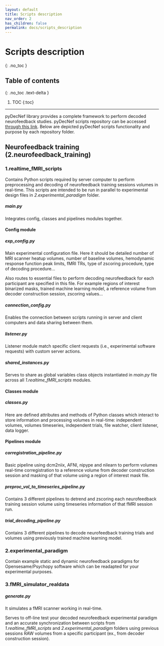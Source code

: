 ```yaml
---
layout: default
title: Scripts description
nav_order: 2
has_children: false
permalink: docs/scripts_description
---
```


# Scripts description
{: .no_toc }

## Table of contents
{: .no_toc .text-delta }

1. TOC
{:toc}

---

pyDecNef library provides a complete framework to perform decoded neurofeedback studies. pyDecNef scripts repository can be accessed <a href="https://github.com/pedromargolles/pyDecNef" target="_blank">through this link</a>. Below are depicted pyDecNef scripts functionality and purpose by each repository folder.

## Neurofeedback training (2.neurofeedback_training)

### 1.realtime_fMRI_scripts

Contains Python scripts required by server computer to perform preprocessing and decoding of neurofeedback training sessions volumes in real-time. This scripts are intended to be run in parallel to experimental design files in *2.experimental_paradigm* folder.

##### main.py

Integrates config, classes and pipelines modules together.

#### Config module

##### exp_config.py

Main experimental configuration file. Here it should be detailed number of MRI scanner heatup volumes, number of baseline volumes, hemodynamic response function peak limits, fMRI TRs, type of zscoring procedure, type of decoding procedure... 

Also routes to essential files to perform decoding neurofeedback for each participant are specified in this file. For example regions of interest binarized masks, trained machine learning model, a reference volume from decoder construction session, zscoring values...

##### connection_config.py

Enables the connection between scripts running in server and client computers and data sharing between them.

##### listener.py

Listener module match specific client requests (i.e., experimental software requests) with custom server actions.

##### shared_instances.py

Serves to share as global variables class objects instantiated in *main.py* file across all *1.realtime_fMRI_scripts* modules.

#### Classes module

##### classes.py

Here are defined attributes and methods of Python classes which interact to store information and processing volumes in real-time: independent volumes, volumes timeseries, independent trials, file watcher, client listener, data logger.

#### Pipelines module

##### corregistration_pipeline.py

Basic pipeline using dcm2niix, AFNI, nipype and nilearn to perform volumes real-time corregistration to a reference volume from decoder construction session and masking of that volume using a region of interest mask file.

##### preproc_vol_to_timeseries_pipeline.py

Contains 3 different pipelines to detrend and zscoring each neurofeedback training session volume using timeseries information of that fMRI session run.

##### trial_decoding_pipeline.py

Contains 3 different pipelines to decode neurofeedback training trials and volumes using previously trained machine learning model.

### 2.experimental_paradigm

Contain example static and dynamic neurofeedback paradigms for Opensesame/Psychopy software which can be readapted for your experimental purposes.

### 3.fMRI_simulator_realdata

##### generate.py

It simulates a fMRI scanner working in real-time. 

Serves to off-line test your decoded neurofeedback experimental paradigm and an accurate synchronization between scripts from *1.realtime_fMRI_scripts* and *2.experimental_paradigm* folders using previous sessions RAW volumes from a specific participant (ex., from decoder construction session).